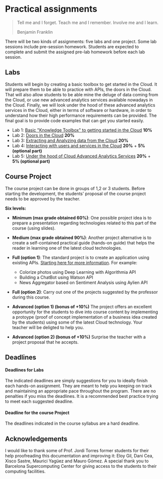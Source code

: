 # Practical assignments

>Tell me and I forget. Teach me and I remember. Involve me and I learn.
>
>Benjamin Franklin

There will be two kinds of assignments: five labs and one project. Some lab sessions include pre-session homework. Students are expected to complete and submit the assigned pre-lab homework before each lab session.

## Labs
Students will begin by creating a basic toolbox to get started in the Cloud. It will prepare them to be able to practice with APIs, the doors in the Cloud. That will also allow students to be able mine the deluge of data coming from the Cloud, or use new advanced analytics services available nowadays in the Cloud. Finally, we will look under the hood of these advanced analytics services in the Cloud, either in terms of software or hardware, in order to understand how their high performance requirements can be provided. The final goal is to provide code examples that can get you started easily.

- Lab 1: [Basic "Knowledge Toolbox" to getting started in the Cloud][Lab1] **10%**
- Lab 2: [Doors in the Cloud][Lab2]                                        **20%**
- Lab 3: [Extracting and Analyzing data from the Cloud][Lab3]              **20%**
- Lab 4: [Interacting with users and services in the Cloud][Lab4]          **20%** + **5% (optional part)**
- Lab 5: [Under the hood of Cloud Advanced Analytics Services][Lab5]       **20%** + **5% (optional part)**

[Lab1]: https://github.com/angeltoribio-UPC-BCN/Assignments/blob/master/Lab01.md
[Lab2]: https://github.com/angeltoribio-UPC-BCN/Assignments/blob/master/Lab02.md
[Lab3]: https://github.com/angeltoribio-UPC-BCN/Assignments/blob/master/Lab03.md
[Lab4]: https://github.com/angeltoribio-UPC-BCN/Assignments/blob/master/Lab04.md
[Lab5]: https://github.com/angeltoribio-UPC-BCN/Assignments/blob/master/Lab05.md

## Course Project
The course project can be done in groups of 1,2 or 3 students.  Before starting the development, the students' proposal of the course project needs to be approved by the teacher. 

**Six levels:** 
* **Minimum (max  grade obtained 60%)**: One possible project idea is to prepare a presentation regarding technologies related to this part of the course (using slides).
* **Medium (max grade obtained 90%)**: Another project alternative is to create a self-contained practical guide (hands-on guide) that helps the reader in learning one of the latest cloud technologies.

* **Full (option 1)**:  The standard project is to create an application using existing APIs. [Starting here for more information](https://www.analyticsvidhya.com/blog/2017/02/6-deep-learning-applications-beginner-python/?utm_source=feedburner&utm_medium=email&utm_campaign=Feed%3A+AnalyticsVidhya+%28Analytics+Vidhya%29). For example:  
  * Colorize photos using Deep Learning  with Algorithmia API
  * Building a ChatBot using Watson API
  * News Aggregator based on Sentiment Analysis using Aylien API
  
* **Full (option 2)**:  Carry out one of the projects suggested by the professor during this course.
  
* **Advanced (option 1) (bonus of +10%)**  The project offers an excellent opportunity for the students to dive into course content by implementing a protoype (proof of concept implementation of a business idea created by the students) using some of the latest Cloud technology. Your teacher will be deligted to help you.

* **Advanced (option 2) (bonus of +10%)**  Surprise the teacher with a project proposal that he accepts.

## Deadlines
#### Deadlines for Labs
The indicated deadlines are simply suggestions for you to ideally finish each hands-on assignment. They are meant to help you keeping on track and maintaining an appropriate pace throughout the program. There are no penalties if you miss the deadlines. It is a recommended best practice trying to meet each suggested deadline.
#### Deadline for the course Project
The deadlines indicated in the course syllabus are a hard deadline.


## Acknowledgements
I would like to thank some of Prof. Jordi Torres former students for their help proofreading this documentation and improving it: Eloy Gil, Dani Cea, Xisco Sastre, Maurici Yagüez and Mauro Gómez. A special thank you to Barcelona Supercomputing Center for giving access to the students to their computing facilities.

